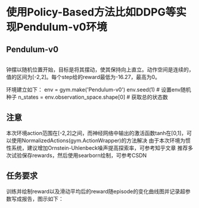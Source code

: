 # 使用Policy-Based方法比如DDPG等实现Pendulum-v0环境

## Pendulum-v0

![]()

钟摆以随机位置开始，目标是将其摆动，使其保持向上直立。动作空间是连续的，值的区间为[-2,2]。每个step给的reward最低为-16.27，最高为0。

环境建立如下：
  env = gym.make('Pendulum-v0') 
  env.seed(1) # 设置env随机种子
  n_states = env.observation_space.shape[0] # 获取总的状态数
  
## 注意
  本次环境action范围在[-2,2]之间，而神经网络中输出的激活函数tanh在[0,1]，可以使用NormalizedActions(gym.ActionWrapper)的方法解决
  由于本次环境为惯性系统，建议增加Ornstein-Uhlenbeck噪声提高探索率，可参考知乎文章
  推荐多次试验保存rewards，然后使用searborn绘制，可参考CSDN
  
## 任务要求
训练并绘制reward以及滑动平均后的reward随episode的变化曲线图并记录超参数写成报告，图示如下：
